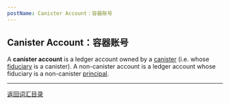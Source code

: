 ```yaml
---
postName: Canister Account：容器账号 
---
```

## Canister Account：容器账号 

A **canister account** is a ledger account owned by a [canister](canisters) (i.e. whose [fiduciary](../F/fiduciary) is a canister). A non-canister account is a ledger account whose fiduciary is a non-canister [principal](../P/principal).

---
[返回词汇目录](../glossary)